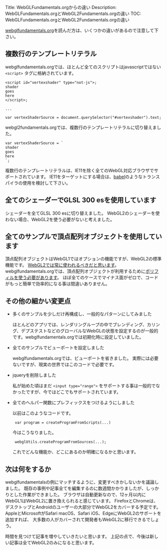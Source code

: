 Title: WebGLFundamentals.orgからの違い
Description: WebGLFundamentals.orgとWebGL2Fundamentals.orgの違い
TOC: WebGLFundamentals.orgとWebGL2Fundamentals.orgの違い

[webglfundamentals.org](https://webglfundamentals.org)を読んだ方は、いくつかの違いがあるので注意して下さい。

## 複数行のテンプレートリテラル

webglfundamentals.orgでは、ほとんど全てのスクリプトはjavascriptではない `<script>` タグに格納されています。

    <script id="vertexshader" type="not-js">;
    shader
    goes
    here
    </script>;

    ...

    var vertexShaderSource = document.querySelector("#vertexshader").text;

webgl2fundamentals.orgでは、複数行のテンプレートリテラルに切り替えました。

    var vertexShaderSource = `
    shader
    goes
    here
    `;

複数行のテンプレートリテラルは、IE11を除く全てのWebGL対応ブラウザでサポートされています。
IE11をターゲットにする場合は、[babel](https://babeljs.io)のようなトランスパイラの使用を検討して下さい。

## 全てのシェーダーでGLSL 300 esを使用しています

シェーダーを全てGLSL 300 esに切り替えました。
WebGL2のシェーダーを使わない場合、WebGL2を使う必要がないと考えました。

## 全てのサンプルで頂点配列オブジェクトを使用しています

頂点配列オブジェクトはWebGL1ではオプションの機能ですが、WebGL2の標準機能です。
[WebGL2では常に使われるべきだと思います](webgl1-to-webgl2.html#Vertex-Array-Objects)。
webglfundamentals.orgでは、頂点配列オブジェクトが利用するために[ポリフィルを使う必要があります](https://github.com/greggman/oes-vertex-array-object-polyfill)。
ほぼ全てのケースでマイナス面がゼロで、コードがもっと簡単で効率的になる事は間違いありません。

## その他の細かい変更点

* 多くのサンプルを少しだけ再構成し、一般的なパターンにしてみました

   ほとんどのアプリでは、レンダリングループの中でブレンディング、カリング、デプステストなどのグローバルなWebGLの状態を設定するのが一般的です。webglfundamentals.orgでは初期化時に設定していました。

* 全てのサンプルでビューポートを設定しました

   webglfundamentals.orgでは、ビューポートを省きました。
   実際には必要ないですが、現実の世界ではこのコードで必要です。

* jqueryを削除しました

   私が始めた頃はまだ `<input type="range">` をサポートする事は一般的でなかったですが、今ではどこでもサポートされています。

* 全てのヘルパー関数にプレフィックスをつけるようにしました

   以前はこのようなコードです。

       var program = createProgramFromScripts(...)

   今はこうなりました。

       webglUtils.createProgramFromSources(...);

   これでどんな機能か、どこにあるのか明確になるかと思います。

## 次は何をするか

webglfundamentalsの例にマッチするように、変更すべきかしないかを議論しました。
既存の事例や記事全てを編集するのに数週間かかりましたが、しっかりとした作業ができました。
ブラウザは自動更新なので、12ヶ月以内にWebGL1はWebGL2に置き換えられると感じています。
FirefoxとChromeは、デスクトップとAndroidのユーザーの大部分でWebGL2をカバーする予定です。
AppleとMicrosoftがSafari macOS、Safari iOS、EdgeにWebGL2のサポートを追加すれば、
大多数の人がカバーされて開発者もWebGL2に移行できるでしょう。

時間を見つけて記事を増やしていきたいと思います。
上記の点で、今後は新しい記事は全てWebGL2のみになると思います。
